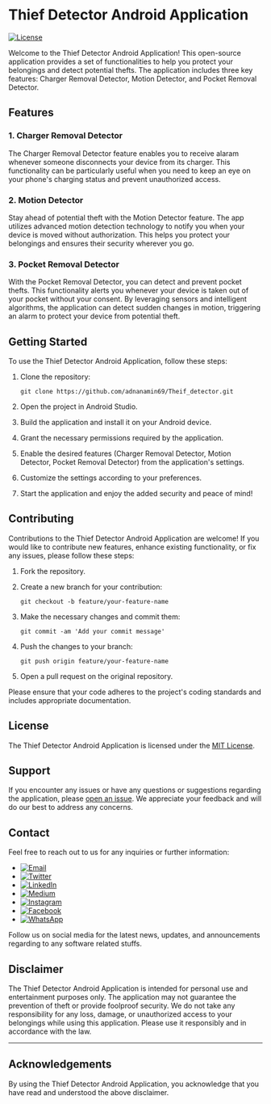 
# Thief Detector Android Application

[![License](https://img.shields.io/badge/license-MIT-blue.svg)](https://opensource.org/licenses/MIT)

Welcome to the Thief Detector Android Application! This open-source application provides a set of functionalities to help you protect your belongings and detect potential thefts. The application includes three key features: Charger Removal Detector, Motion Detector, and Pocket Removal Detector.

## Features

### 1. Charger Removal Detector
The Charger Removal Detector feature enables you to receive alaram whenever someone disconnects your device from its charger. This functionality can be particularly useful when you need to keep an eye on your phone's charging status and prevent unauthorized access.

### 2. Motion Detector
Stay ahead of potential theft with the Motion Detector feature. The app utilizes advanced motion detection technology to notify you when your device is moved without authorization. This helps you protect your belongings and ensures their security wherever you go.

### 3. Pocket Removal Detector
With the Pocket Removal Detector, you can detect and prevent pocket thefts. This functionality alerts you whenever your device is taken out of your pocket without your consent. By leveraging sensors and intelligent algorithms, the application can detect sudden changes in motion, triggering an alarm to protect your device from potential theft.

## Getting Started

To use the Thief Detector Android Application, follow these steps:

1. Clone the repository:
   ```shell
   git clone https://github.com/adnanamin69/Theif_detector.git
   ```

2. Open the project in Android Studio.

3. Build the application and install it on your Android device.

4. Grant the necessary permissions required by the application.

5. Enable the desired features (Charger Removal Detector, Motion Detector, Pocket Removal Detector) from the application's settings.

6. Customize the settings according to your preferences.

7. Start the application and enjoy the added security and peace of mind!

## Contributing

Contributions to the Thief Detector Android Application are welcome! If you would like to contribute new features, enhance existing functionality, or fix any issues, please follow these steps:

1. Fork the repository.

2. Create a new branch for your contribution:
   ```shell
   git checkout -b feature/your-feature-name
   ```

3. Make the necessary changes and commit them:
   ```shell
   git commit -am 'Add your commit message'
   ```

4. Push the changes to your branch:
   ```shell
   git push origin feature/your-feature-name
   ```

5. Open a pull request on the original repository.

Please ensure that your code adheres to the project's coding standards and includes appropriate documentation.

## License

The Thief Detector Android Application is licensed under the [MIT License](LICENSE).

## Support

If you encounter any issues or have any questions or suggestions regarding the application, please [open an issue](https://github.com/your-username/thief-detector-app/issues). We appreciate your feedback and will do our best to address any concerns.


## Contact

Feel free to reach out to us for any inquiries or further information:

-  [![Email](https://img.shields.io/badge/Email-adnanamin69.aa@gmail.com-blue?style=flat&logo=gmail)](mailto:adnanamin69.aa@gmail.com)
-  [![Twitter](https://img.shields.io/badge/Twitter-%40amin69_a-blue?style=flat&logo=twitter)](https://twitter.com/amin69_a)
-  [![LinkedIn](https://img.shields.io/badge/LinkedIn-adnanamin69-blue?style=flat&logo=linkedin)](https://linkedin.com/in/adnanamin69)
-  [![Medium](https://img.shields.io/badge/Medium-%40adnanamin69-black?style=flat&logo=medium)](https://medium.com/@adnanamin69)
-  [![Instagram](https://img.shields.io/badge/Instagram-%40adnanamin69.aa-purple?style=flat&logo=instagram)](https://instagram.com/adnanamin69.aa)
-  [![Facebook](https://img.shields.io/badge/Facebook-%40adnanamin69-blue?style=flat&logo=facebook)](https://facebook.com/adnanamin69)
-  [![WhatsApp](https://img.shields.io/badge/WhatsApp-%2B923063311094-green?style=flat&logo=whatsapp)](https://wa.me/923063311094)


Follow us on social media for the latest news, updates, and announcements regarding to any software related stuffs.


## Disclaimer

The Thief Detector Android Application is intended for personal use and entertainment purposes only. The application may not guarantee the prevention of theft or provide foolproof security. We do not take any responsibility for any loss, damage, or unauthorized access to your belongings while using this application. Please use it responsibly and in accordance with the law.

---
## Acknowledgements

By using the Thief Detector Android Application, you acknowledge that you have read and understood the above disclaimer.
